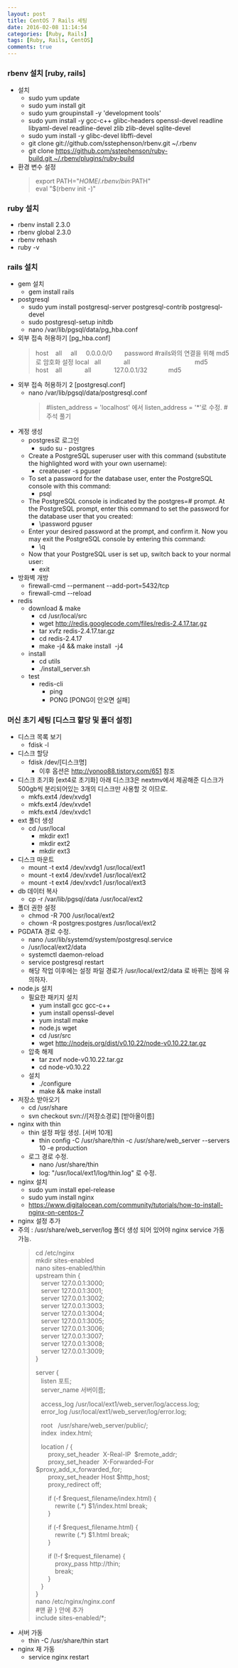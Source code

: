 ```yaml
---
layout: post
title: CentOS 7 Rails 세팅
date: 2016-02-08 11:14:54
categories: [Ruby, Rails]
tags: [Ruby, Rails, CentOS]
comments: true
---
```

### rbenv 설치 [ruby, rails]
* 설치
    * sudo yum update
    * sudo yum install git
    * sudo yum groupinstall -y 'development tools'
    * sudo yum install -y gcc-c++ glibc-headers openssl-devel readline libyaml-devel readline-devel zlib zlib-devel  sqlite-devel
    * sudo yum install -y glibc-devel libffi-devel
    * git clone git://github.com/sstephenson/rbenv.git ~/.rbenv
    * git clone https://github.com/sstephenson/ruby-build.git ~/.rbenv/plugins/ruby-build
* 환경 변수 설정
    >export PATH="$HOME/.rbenv/bin:$PATH"  
    >eval "$(rbenv init -)"

### ruby 설치
* rbenv install 2.3.0
* rbenv global 2.3.0
* rbenv rehash
* ruby -v

### rails 설치
* gem 설치
    * gem install rails
* postgresql
    * sudo yum install postgresql-server postgresql-contrib postgresql-devel
    * sudo postgresql-setup initdb
    * nano /var/lib/pgsql/data/pg_hba.conf
* 외부 접속 허용하기 [pg_hba.conf]
    > host    all     all     0.0.0.0/0       password
    >#rails와의 연결을 위해 md5로 암호화 설정
    >local   all             all                                     md5  
    >host    all             all             127.0.0.1/32            md5
* 외부 접속 허용하기 2 [postgresql.conf]
    * nano /var/lib/pgsql/data/postgresql.conf
        >#listen_address = 'localhost' 에서 listen_address = '*'로 수정. # 주석 풀기
* 계정 생성
    * postgres로 로그인
        * sudo su - postgres 
    * Create a PostgreSQL superuser user with this command (substitute the highlighted word with your own username):
        * createuser -s pguser
    * To set a password for the database user, enter the PostgreSQL console with this command: 
        * psql
    * The PostgreSQL console is indicated by the postgres=# prompt. At the PostgreSQL prompt, enter this command to set the password for the database user that you created:
        * \password pguser
    * Enter your desired password at the prompt, and confirm it. Now you may exit the PostgreSQL console by entering this command: 
        * \q 
    * Now that your PostgreSQL user is set up, switch back to your normal user:
        * exit
* 방화벽 개방
    * firewall-cmd --permanent --add-port=5432/tcp
    * firewall-cmd --reload
* redis
    * download & make
        * cd /usr/local/src 
        * wget http://redis.googlecode.com/files/redis-2.4.17.tar.gz
        * tar xvfz redis-2.4.17.tar.gz
        * cd redis-2.4.17
        * make -j4 && make install  -j4
    * install
        * cd utils
        * ./install_server.sh
    * test
        * redis-cli
            * ping
            * PONG [PONG이 안오면 실패]

### 머신 초기 세팅 [디스크 할당 및 폴더 설정]
* 디스크 목록 보기
    * fdisk -l
* 디스크 할당
    * fdisk /dev/[디스크명]
        * 이후 옵션은 <http://yonoo88.tistory.com/651> 참조
* 디스크 초기화 [ext4로 초기화] 아래 디스크3은 nextmv에서 제공해준 디스크가 500gb씩 분리되어있는 3개의 디스크만 사용할 것 이므로.
    * mkfs.ext4 /dev/xvdg1
    * mkfs.ext4 /dev/xvde1
    * mkfs.ext4 /dev/xvdc1
* ext 폴더 생성
    * cd /usr/local
        * mkdir ext1
        * mkdir ext2
        * mkdir ext3     
* 디스크 마운트
    * mount -t ext4 /dev/xvdg1 /usr/local/ext1
    * mount -t ext4 /dev/xvde1 /usr/local/ext2
    * mount -t ext4 /dev/xvdc1 /usr/local/ext3
* db 데이터 복사
    * cp -r /var/lib/pgsql/data /usr/local/ext2
* 폴더 권한 설정
    * chmod -R 700 /usr/local/ext2
    * chown -R postgres:postgres /usr/local/ext2
* PGDATA 경로 수정. 
    * nano /usr/lib/systemd/system/postgresql.service
    * /usr/local/ext2/data
    * systemctl daemon-reload
    * service postgresql restart
    * 해당 작업 이후에는 설정 파일 경로가  /usr/local/ext2/data 로 바뀌는 점에 유의하자.
* node.js 설치
    * 필요한 패키지 설치
        * yum install gcc gcc-c++
        * yum install openssl-devel
        * yum install make
        * node.js wget
        * cd /usr/src
        * wget http://nodejs.org/dist/v0.10.22/node-v0.10.22.tar.gz
    * 압축 해제
        * tar zxvf node-v0.10.22.tar.gz
        * cd node-v0.10.22
    * 설치
        * ./configure
        * make && make install
* 저장소 받아오기
    * cd /usr/share
    * svn checkout svn://[저장소경로] [받아올이름]
* nginx with thin
    * thin 설정 파일 생성. [서버 10개]
        * thin config -C /usr/share/thin -c /usr/share/web_server --servers 10 -e production 
    * 로그 경로 수정.
        * nano /usr/share/thin
        * log: "/usr/local/ext1/log/thin.log" 로 수정.
* nginx 설치
    * sudo yum install epel-release
    * sudo yum install nginx
    * <https://www.digitalocean.com/community/tutorials/how-to-install-nginx-on-centos-7>
* nginx 설정 추가
* ​주의 : /usr/share/web_server/log 폴더 생성 되어 있어야 nginx service 가동 가능.
    >cd /etc/nginx  
    >mkdir sites-enabled  
    >nano sites-enabled/thin  
    >upstream thin {  
    >   server 127.0.0.1:3000;  
    >   server 127.0.0.1:3001;  
    >   server 127.0.0.1:3002;  
    >   server 127.0.0.1:3003;  
    >   server 127.0.0.1:3004;  
    >   server 127.0.0.1:3005;  
    >   server 127.0.0.1:3006;  
    >   server 127.0.0.1:3007;  
    >   server 127.0.0.1:3008;  
    >   server 127.0.0.1:3009;  
    >}  
    >  
    >server {  
    >   listen 포트;  
    >   server_name 서버이름;  
    >  
    >   access_log /usr/local/ext1/web_server/log/access.log;  
    >   error_log /usr/local/ext1/web_server/log/error.log;  
    >  
    >   root   /usr/share/web_server/public/;  
    >   index  index.html;  
    >  
    >   location / {  
    >       proxy_set_header  X-Real-IP  $remote_addr;  
    >       proxy_set_header  X-Forwarded-For $proxy_add_x_forwarded_for;  
    >       proxy_set_header Host $http_host;  
    >       proxy_redirect off;  
    >  
    >       if (-f $request_filename/index.html) {  
    >           rewrite (.*) $1/index.html break;  
    >       }  
    >  
    >       if (-f $request_filename.html) {  
    >           rewrite (.*) $1.html break;  
    >       }  
    >  
    >       if (!-f $request_filename) {  
    >           proxy_pass http://thin;  
    >           break;  
    >       }  
    >   }  
    >}  
    >nano /etc/nginx/nginx.conf  
    >#맨 끝 } 안에 추가  
    >include sites-enabled/*;
* 서버 가동
    * thin -C /usr/share/thin start
* nginx 재 가동
    * service nginx restart